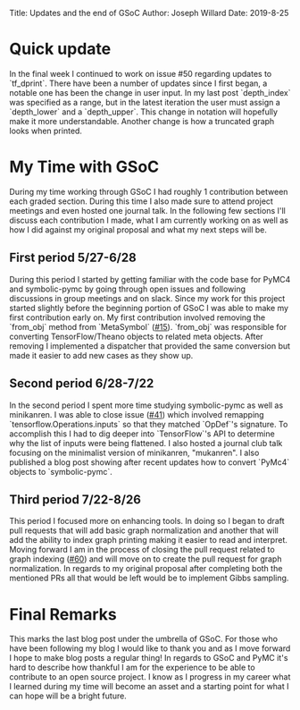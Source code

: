 Title: Updates and the end of GSoC
Author: Joseph Willard
Date: 2019-8-25

# Quick update

In the final week I continued to work on issue #50 regarding
updates to \`tf\_dprint\`. There have been a number of updates since I
first began, a notable one has been the change in user input. In my
last post \`depth\_index\` was specified as a range, but in the latest
iteration the user must assign a \`depth\_lower\` and a
\`depth\_upper\`. This change in notation will hopefully make it more
understandable. Another change is how a truncated graph looks when
printed.


# My Time with GSoC

During my time working through GSoC I had roughly 1 contribution
between each graded section. During this time I also made sure to
attend project meetings and even hosted one journal talk. In the
following few sections I'll discuss each contribution I made, what I
am currently working on as well as how I did against my original
proposal and what my next steps will be.


## First period 5/27-6/28

During this period I started by getting familiar with the code base
for PyMC4 and symbolic-pymc by going through open issues and following
discussions in group meetings and on slack. Since my work for this
project started slightly before the beginning portion of GSoC I was
able to make my first contribution early on. My first contribution
involved removing the \`from\_obj\` method from \`MetaSymbol\` ([#15](https://github.com/pymc-devs/symbolic-pymc/pull/15)). \`from\_obj\`
was responsible for converting TensorFlow/Theano objects to related
meta objects. After removing I implemented a dispatcher that provided
the same conversion but made it easier to add new cases as they show up.


## Second period 6/28-7/22

In the second period I spent more time studying symbolic-pymc as well
as minikanren. I was able to close issue ([#41](https://github.com/pymc-devs/symbolic-pymc/pull/41)) which involved
remapping \`tensorflow.Operations.inputs\` so that they matched
\`OpDef\`'s signature. To accomplish this I had to dig deeper into
\`TensorFlow\`'s API to determine why the list of inputs were being
flattened. I also hosted a journal club talk focusing on the
minimalist version of minikanren, "mukanren". I also published a blog
post showing after recent updates how to convert \`PyMc4\` objects to
\`symbolic-pymc\`.


## Third period 7/22-8/26

This period I focused more on enhancing tools. In doing so I began to
draft pull requests that will add basic graph normalization and
another that will add the ability to index graph printing making it
easier to read and interpret. Moving forward I am in the process of
closing the pull request related to graph indexing ([#60](https://github.com/pymc-devs/symbolic-pymc/pull/60)) and will move on to
create the pull request for graph normalization. In regards to my
original proposal after completing both the mentioned PRs all that
would be left would be to implement Gibbs sampling.


# Final Remarks

This marks the last blog post under the umbrella of GSoC. For those
who have been following my blog I would like to thank you and as I
move forward I hope to make blog posts a regular thing! In regards to
GSoC and PyMC it's hard to describe how thankful I am for the
experience to be able to contribute to an open source project. I know
as I progress in my career what I learned during my time will become
an asset and a starting point for what I can hope will be a bright
future.

